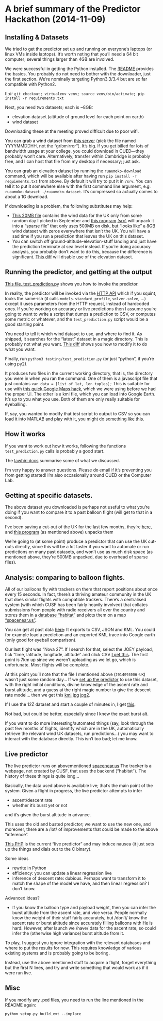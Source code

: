 # A brief summary of the Predictor Hackathon (2014-11-09)

## Installing & Datasets

We tried to get the predictor set up and running on everyone’s laptops (or linux VMs inside laptops). It’s worth noting that you’ll need a 64 bit computer; several things larger than 4GB are involved.

We were successful in getting the Python installed.
The [README](https://github.com/cuspaceflight/tawhiri/blob/master/README.md) provides the basics.
You probably do not need to bother with the downloader, just the first section.
We’re nominally targeting Python3.3/3.4 but are so far compatible with Python2.

tl;dr `git checkout; virtualenv venv; source venv/bin/activate; pip install -r requirements.txt`

Next, you need two datasets; each is ~8GB:

 - elevation dataset (altitude of ground level for each point on earth)
 - wind dataset

Downloading these at the meeting proved difficult due to poor wifi.

You can grab a wind dataset from [this server](http://predict.habhub.org/datasets/) (pick the file named YYYYMMDDHH, not the “gribmirror”).
It’s big. If you get billed for lots of bandwidth usage at your college, you could download in CUED—they probably won’t care. Alternatively, transfer within Cambridge is probably free, and I can host that file from my desktop if necessary; just ask.

You can grab an elevation dataset by running the `ruaumoko-download` command, which will be available after having run `pip install -r requiements.txt` from above.
By default it will try to put it in `/srv`. You can tell it to put it somewhere else with the first command line argument, e.g. `ruaumoko-dataset ./ruaumoko-dataset`.
It’s compressed so actually comes to about a 1G download.

If downloading is a problem, the following substitutes may help:

  - [This 20MB file](http://predict.cusf.co.uk/datasets/archive/2014093006-UK) contains the wind data for the UK only from some random day I picked in September
    and [this program](http://predict.cusf.co.uk/datasets/archive/unpack.native) [(src)](https://github.com/danielrichman/tawhiri-tools/tree/master/dataset-archive) will unpack it into a “sparse file” that only uses 500MB on disk, but “looks like” a 8GB wind dataset with zeros everywhere that isn’t the UK.
    You will have a sad time if you run a prediction that leaves the UK on this dataset.
  - You can switch off ground-altitude-elevation-stuff landing and just have the prediction terminate at sea level instead. If you’re doing accuracy analysis, you probably don’t want to do this, because the difference is significant.
    [This diff](disable-elev.diff.html) will disable use of the elevation dataset.

## Running the predictor, and getting at the output

[This file, test_prediction.py](https://github.com/cuspaceflight/tawhiri/blob/master/testing/test_prediction.py) shows you how to invoke the predictor.

In reality, the predictor will be invoked via the [HTTP API](https://github.com/cuspaceflight/tawhiri/blob/master/tawhiri/api.py) which if you squint, looks the same-ish (it calls `models.standard_profile`, `solver.solve`, ...) except it uses parameters from the HTTP request, instead of hardcoded ones.
If you’re working on accuracy or live predictions then I assume you’re going to want to write a script that dumps a prediction to CSV, or computes some metric or whatever, and the `test_prediction.py` script would be a good starting point.

You need to tell it which wind dataset to use, and where to find it.
As shipped, it searches for the “latest” dataset in a magic directory. This is probably not what you want. [This diff](dataset-location.diff.html) shows you how to modify it to do what you want.

Finally, run `python3 testing/test_prediction.py` (or just “python”, if you’re using py2).

It produces two files in the current working directory, that is, the directory you were in when you ran the command.
One of them is a javascript file that just contains `var data = [list of lat, lon tuples];`
This is suitable for use with [this quick Google Maps hack](https://github.com/danielrichman/tawhiri-tools/tree/master/quick-map), which we were using before we had the proper UI.
The other is a kml file, which you can load into Google Earth.
It’s up to you what you use. Both of them are only really suitable for eyeballing.

If, say, you wanted to modify that test script to output to CSV so you can load it into MATLAB and play with it, you might do [something like this](csv.diff.html).

## How it works

If you want to work out how it works, following the functions `test_prediction.py` calls is probably a good start.

The [tawhiri docs](http://tawhiri.readthedocs.org/en/latest/predictor.html) summarise some of what we discussed.

I’m very happy to answer questions. Please do email if it’s preventing you from getting started! I’m also occasionally around CUED or the Computer Lab.

## Getting at specific datasets.

The above dataset you downloaded is perhaps not useful to what you’re doing if you want to compare it to a past balloon flight (will get to that in a second).

I’ve been saving a cut-out of the UK for the last few months, they’re [here](http://predict.cusf.co.uk/datasets/archive/), and [this program](http://predict.cusf.co.uk/datasets/archive/unpack.native) (as mentioned above) unpacks them

We’re going to (at some point) produce a predictor that can use the UK cut-outs directly, since this will be a lot faster if you want to automate or run predictions on many past datasets, and won’t use as much disk space (as mentioned above, they’re 500MB unpacked, due to overhead of sparse files).

## Analysis: comparing to balloon flights.

All of our balloons fly with trackers on them that report positions about once every 15 seconds. In fact, there’s a thriving amateur community in the UK that does similar flights with compatible trackers.
There’s a centralised system (with which CUSF has been fairly heavily involved) that collates submissions from people with radio receivers all over the country and stores them in a [database “habitat”](http://habitat.habhub.org/) and plots them on a map [“spacenear.us”](http://spacenear.us).

You can get at past data [here](http://habitat.habhub.org/ept):
It exports to CSV, JSON and KML. You could for example load a prediction and an exported KML trace into Google earth (only good for eyeball comparison).

Our last flight was “Nova 27”. If I search for that, select the JOEY payload, tick “time, latitude, longitude, altitude” and click CSV [I get this](nova27.csv).
The first point is 7km up since we weren’t uploading as we let go, which is unfortunate. Most flights will be complete.

At this point you’ll note that the file I mentioned above (`2014093006-UK`) wasn’t just some random day…
If we [set up the predictor](nova27-prediction.diff.html) to use this dataset, with the right initial conditions, divine knowledge of the ascent rate and burst altitude, and a guess at the right magic number to give the descent rate model…
then we get this [kml](nova27-prediction.kml) [jpg](nova27.jpg) [jpg2](nova27b.jpg).

If I use the 12Z dataset and start a couple of minutes in, I get [this](nova27-12z.jpg).

Not bad, but could be better, especially since I knew the exact burst alt.

If you want to do more interesting/automated things (say, look through the past few months of flights, identify which are in the UK, automatically retrieve the relevant wind UK datasets, run predictions…) you may want to interact with the database directly. This isn’t too bad; let me know.

## Live predictor

The live predictor runs on abovementioned [spacenear.us](http://spacenear.us/tracker/)
The tracker is a webpage, not created by CUSF, that uses the backend (“habitat”). The history of these things is quite long…

Basically, the data used above is available live; that’s the main point of the system.
Given a flight in progress, the live predictor attempts to infer

  - ascent/descent rate
  - whether it’s burst yet or not

and it’s given the burst altitude in advance.

This uses the old and busted predictor; we want to use the new one, and moreover, there are a /lot/ of improvements that could be made to the above “inference”.

[This PHP](predict.php.html) is the current “live predictor” and may induce nausea (it just sets up the things and dials out to the C binary).

Some ideas

  - rewrite in Python
  - efficiency: you can update a linear regression live
  - inference of descent rate: dubious. Perhaps want to transform it to match the shape of the model we have, and then linear regression? I don’t know.

Advanced ideas?

  - If you know the balloon type and payload weight, then you can infer the burst altitude from the ascent rate, and vice versa. People normally know the weight of their stuff fairly accurately, but /don’t/ know the ascent rate or burst altitude since accurately filling balloons with He is hard.
    However, after launch we /have/ data for the ascent rate, so could infer the (otherwise high variance) burst altitude from it.

To play, I suggest you ignore integration with the relevant databases and where to put the results for now. This requires knowledge of various existing systems and is probably going to be boring.

Instead, use the above mentioned stuff to acquire a flight, forget everything but the first N lines, and try and write something that would work as if it were run live.

## Misc

If you modify any .pxd files, you need to run the line mentioned in the README again:

    python setup.py build_ext --inplace
